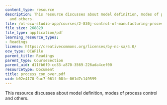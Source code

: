 ```yaml
---
content_type: resource
description: This resource discusses about model definition, modes of process control
  and others.
file: /ol-ocw-studio-app/courses/2-830j-control-of-manufacturing-processes-sma-6303-spring-2008/b02e41709ac7061f08fe061d7c149599_process_con_over.pdf
file_size: 268829
file_type: application/pdf
learning_resource_types:
- Readings
license: https://creativecommons.org/licenses/by-nc-sa/4.0/
ocw_type: OCWFile
parent_title: Readings
parent_type: CourseSection
parent_uid: d11fb6f9-ce33-a870-3569-226ada4cef00
resourcetype: Document
title: process_con_over.pdf
uid: b02e4170-9ac7-061f-08fe-061d7c149599
---
```

This resource discusses about model definition, modes of process control and others.
